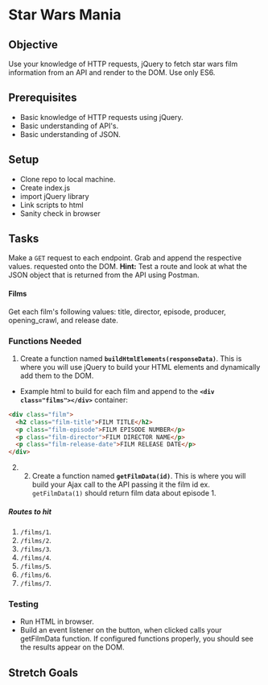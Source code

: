 # Star Wars Mania

## Objective

Use your knowledge of HTTP requests, jQuery to fetch star wars film information from an API and render to the DOM. Use only ES6.

## Prerequisites
  - Basic knowledge of HTTP requests using jQuery.
  - Basic understanding of API's.
  - Basic understanding of JSON.
   
## Setup
 - Clone repo to local machine.
 - Create index.js
 - import jQuery library
 - Link scripts to html
 - Sanity check in browser

## Tasks
Make a `GET` request to each endpoint. Grab and append the respective values.
requested onto the DOM. **Hint:** Test a route and look at what the JSON object that is returned from the API using Postman.

#### Films

Get each film's following values: title, director, episode, producer, opening_crawl, and release date.

### Functions Needed
1. Create a function named **```buildHtmlElements(responseData)```**. This is where you will use jQuery to build your HTML elements and dynamically add them to the DOM.

- Example html to build for each film and append to the **`<div class="films"></div>`** container:
```html
<div class="film">
  <h2 class="film-title">FILM TITLE</h2>
  <p class="film-episode">FILM EPISODE NUMBER</p>
  <p class="film-director">FILM DIRECTOR NAME</p>
  <p class="film-release-date">FILM RELEASE DATE</p>
</div>
```
2. 2. Create a function named **```getFilmData(id)```**. This is where you will build your Ajax call to the API passing it the film id ex. ```getFilmData(1)``` should return film data about episode 1.

##### Routes to hit
1. `/films/1`.
1. `/films/2`.
1. `/films/3`.
1. `/films/4`.
1. `/films/5`.
1. `/films/6`.
1. `/films/7`.


### Testing
  - Run HTML in browser. 
  - Build an event listener on the button, when clicked calls your getFilmData function. If configured functions properly, you should see the results appear on the DOM.

## Stretch Goals


